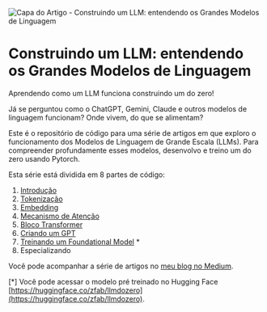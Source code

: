 ![Capa do Artigo - Construindo um LLM: entendendo os Grandes Modelos de Linguagem](assets/Cover.png)

# Construindo um LLM: entendendo os Grandes Modelos de Linguagem

Aprendendo como um LLM funciona construindo um do zero!

Já se perguntou como o ChatGPT, Gemini, Claude e outros modelos de linguagem funcionam? Onde vivem, do que se alimentam?

Este é o repositório de código para uma série de artigos em que exploro o funcionamento dos Modelos de Linguagem de Grande Escala (LLMs). Para compreender profundamente esses modelos, desenvolvo e treino um do zero usando Pytorch.

Esta série está dividida em 8 partes de código:

1. [Introdução](https://blog.zfab.me/construindo-um-llm-entendendo-os-grandes-modelos-de-linguagem-b37884219eaa)
2. [Tokenização](/notebook/2-tokenizacao.ipynb)
3. [Embedding](/notebook/3-embedding.ipynb)
4. [Mecanismo de Atenção](/notebook/4-atencao.ipynb)
5. [Bloco Transformer](/notebook/5-bloco-transformer.ipynb)
6. [Criando um GPT](/notebook/6-arquitetura-gpt.ipynb)
7. [Treinando um Foundational Model](notebook/7-train-model.ipynb) \*
8. Especializando

Você pode acompanhar a série de artigos no [meu blog no Medium](https://blog.zfab.me/).

[*] Você pode acessar o modelo pré treinado no Hugging Face [https://huggingface.co/zfab/llmdozero](https://huggingface.co/zfab/llmdozero).
